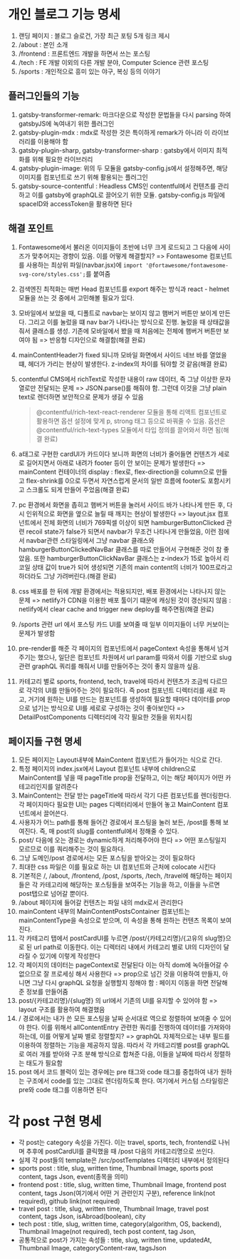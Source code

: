 # 개인 블로그 기능 명세

1. 랜딩 페이지 : 블로그 슬로건, 가장 최근 포팅 5개 링크 제시
2. /about : 본인 소개
3. /frontend : 프론트엔드 개발을 하면서 쓰는 포스팅
4. /tech : FE 개발 이외의 다른 개발 분야, Computer Science 관련 포스팅
5. /sports : 개인적으로 흥미 있는 야구, 복싱 등의 이야기

## 플러그인들의 기능

1. gatsby-transformer-remark: 마크다운으로 작성한 문법들을 다시 parsing 하여 gatsbyJS에 녹여내기 위한 플러그인
2. gatsby-plugin-mdx : mdx로 작성한 것은 특이하게 remark가 아니라 이 라이브러리를 이용해야 함
3. gatsby-plugin-sharp, gatsby-transformer-sharp : gatsby에서 이미지 최적화를 위해 필요한 라이브러리
4. gatsby-plugin-image: 위의 두 모듈을 gatsby-config.js에서 설정해주면, 해당 이미지를 컴포넌트로 쓰기 위해 활용되는 플러그인
5. gatsby-source-contentful : Headless CMS인 contentful에서 컨텐츠를 관리하고 이를 gatsby에 graphQL로 끌어오기 위한 모듈. gatsby-config.js 파일에 spaceID와 accessToken을 활용하면 된다

## 해결 포인트

1. Fontawesome에서 불러온 이미지들이 초반에 너무 크게 로드되고 그 다음에 사이즈가 맞추어지는 경향이 있음. 이를 어떻게 해결할지? =>
   Fontawesome 컴포넌트를 사용하는 최상위 파일(navbar.jsx)에 `import '@fortawesome/fontawesome-svg-core/styles.css';`를 붙여줌

2. 검색엔진 최적화는 매번 Head 컴포넌트를 export 해주는 방식과 react - helmet 모듈을 쓰는 것 중에서 고민해볼 필요가 있다.

3. 모바일에서 보았을 때, 디폴트로 navbar는 보이지 않고 햄버거 버튼만 보이게 만든다. 그리고 이를 눌렀을 떄 nav bar가 나타나는 방식으로 진행. 눌렀을 때 상태값을 줘서 클래스를 생성. 기존에 모바일에서 봤을 때 처음에는 전체에 햄버거 버튼만 보여야 됨 => 반응형 디자인으로 해결함(해결 완료)

4. mainContentHeader가 fixed 되니까 모바일 화면에서 사이드 네브 바를 열었을 떄, 헤더가 가리는 현상이 발생한다. z-index의 차이를 둬야할 것 같음(해결 완료)

5. contentful CMS에서 richText로 작성한 내용이 raw 데이터, 즉 그냥 이상한 문자열로만 전달되는 문제 => JSON.parse()를 해줘야 함. 그런데 이것을 그냥 plain text로 렌더하면 보안적으로 문제가 생길 수 있음

   > @contentful/rich-text-react-renderer 모듈을 통해 리액트 컴포넌트로 활용하면 옵션 설정에 맞게 p, strong 태그 등으로 바꿔줄 수 있음. 옵션은 @contentful/rich-text-types 모듈에서 타입 정의를 끌어와서 하면 됨(해결 완료)

6. a태그로 구현한 cardUI가 카드이다 보니까 화면의 너비가 줄어들면 컨텐츠가 세로로 길어지면서 아래로 내려가 footer 등이 안 보이는 문제가 발생한다 => mainContent 컨테이너의 display : flex로, flex-direction을 column으로 만들고 flex-shrink를 0으로 두면서 자연스럽게 문서의 일반 흐름에 footer도 포함시키고 스크롤도 되게 만들어 주었음(해결 완료)

7. pc 환경에서 화면을 좁히고 햄버거 버튼을 눌러서 사이드 바가 나타나게 만든 후, 다시 인위적으로 화면을 옆으로 늘릴 때 깨지는 현상이 발생한다 => layout.jsx 컴포넌트에서 전체 화면의 너비가 769픽셀 이상이 되면 hamburgerButtonClicked 관련 recoil state가 false가 되면서 navbar가 무조건 나타나게 만들었음, 이런 점에서 navbar관련 스타일링에서 그냥 navbar 클래스와 hamburgerButtonClickedNavBar 클래스를 따로 만들어서 구현해준 것이 참 좋았음. 또한 hamburgerButtonClickNavBar 클래스는 z-index가 15로 높아서 리코일 상태 값이 true가 되어 생성되면 기존의 main content의 너비가 100프로라고 하더라도 그냥 가려버린다.(해결 완료)

8. css 배포를 한 뒤에 개발 환경에서는 적용되지만, 배포 환경에서는 나타나지 않는 문제 => netlify가 CDN을 이용한 배포 툴이기 떄문에 캐싱된 것이 갱신되지 않음 : netlify에서 clear cache and trigger new deploy를 해주면됨(해결 완료)
9. /sports 관련 url 에서 포스팅 카드 UI를 보여줄 때 일부 이미지들이 너무 커보이는 문제가 발생함
10. pre-render를 해준 각 페이지의 컴포넌트에서 pageContext 속성을 통해서 넘겨주기는 했으나, 일단은 컴포넌트 차원에서 url param를 따와서 이를 기반으로 slug 관련 graphQL 쿼리를 해줘서 UI를 만들어주는 것이 좋지 않을까 싶음.
11. 카테고리 별로 sports, frontend, tech, travel에 따라서 컨텐츠가 조금씩 다르므로 각각의 UI를 만들어주는 것이 필요하다. 즉 post 컴포넌트 디렉터리를 새로 파고, 거기에 원하는 UI를 만드는 컴포넌트를 생성하여 필요할 때마다 데이터를 prop으로 넘기는 방식으로 UI를 세로로 구성하는 것이 좋아보인다 => DetailPostComponents 디렉터리에 각각 필요한 것들을 위치시킴

## 페이지들 구현 명세

1. 모든 페이지는 Layout내부에 MainContent 컴포넌트가 들어가는 식으로 간다.
2. 특정 페이지의 index.jsx에서 Layout 컴포넌트 내부에 children으로 MainContent를 넣을 때 pageTitle prop을 전달하고, 이는 해당 페이지가 어떤 카테고리인지를 알려준다
3. MainContent는 전달 받는 pageTitle에 따라서 각기 다른 컴포넌트를 렌더링한다. 각 페이지마다 필요한 UI는 pages 디렉터리에서 만들어 놓고 MainContent 컴포넌트에서 끌어쓴다.
4. 사용자가 어느 path를 통해 들어간 경로에서 포스팅을 눌러 보든, /post를 통해 보여진다. 즉, 매 post의 slug를 contentful에서 정해줄 수 있다.
5. post/ 다음에 오는 경로는 dynamic하게 처리해주어야 한다 => 어떤 포스팅일지 모르므로 이를 쿼리해주는 것이 필요하다.
6. 그냥 도메인/post 경로에서는 모든 포스팅을 받아오는 것이 필요하다
7. 최대한 css 파일은 이를 필요로 하는 UI 컴포넌트와 근처에 colocate 시킨다
8. 기본적은 /, /about, /frontend, /post, /sports, /tech, /travel에 해당하는 페이지들은 각 카테고리에 해당하는 포스팅들을 보여주는 기능을 하고, 이들을 누르면 post탭으로 넘어갈 뿐이다.
9. /about 페이지에 들어갈 컨텐츠는 파일 내의 mdx로서 관리한다
10. mainContent 내부의 MainContentPostsContainer 컴포넌트는 mainContentType을 속성으로 받으며, 이 속성을 통해 원하는 컨텐츠 목록이 보여진다.
11. 각 카테고리 탭에서 postCardUI를 누르면 /post/{카테고리명}/{고유의 slug명}으로 된 url path로 이동한다. 이는 디렉터리 내에서 카테고리 별로 UI의 디자인이 달라질 수 있기에 이렇게 작성한다
12. 각 페이지의 데이터는 pageContext로 전달된다 이는 아직 dom에 녹아들어갈 수 없으므로 잘 프로세싱 해서 사용한다 => prop으로 넘긴 것을 이용하여 만들지, 아니면 그냥 다시 graphQL 요청을 실행할지 정해야 함 : 페이지 이동을 하면 전달해준 정보를 만들어줌
13. post/{카테고리명}/{slug명} 의 url에서 기존의 UI를 유지할 수 있어야 함 => layout 구조를 활용하여 해결했음
14. / 경로에서는 내가 쓴 모든 포스팅을 날짜 순서대로 역으로 정렬하여 보여줄 수 있어야 한다. 이를 위해서 allContentEntry 관련한 쿼리를 진행하여 데이터를 가져와야 하는데, 이를 어떻게 날짜 별로 정렬할지? => graphQL 자체적으로는 내부 필드를 이용하여 정렬하는 기능을 제공하지 않음. 따라서 각 카테고리별 post를 graphQL로 여러 개를 받아와 구조 분해 방식으로 합쳐준 다음, 이들을 날짜에 따라서 정렬하는 태도가 필요함
15. post 에서 코드 블럭이 있는 경우에는 pre 태그와 code 태그를 중첩하여 내가 원하는 구조에서 code를 있는 그대로 렌더링하도록 한다. 여기에서 커스텀 스타일링은 pre와 code 태그를 이용하면 된다

# 각 post 구현 명세

- 각 post는 category 속성을 가진다. 이는 travel, sports, tech, frontend로 나뉘며 추후에 postCardUI를 클릭했을 때 /post 다음의 카테고리명으로 쓰인다.
- 실제 각 post들의 template은 /src/postTemplates 디렉터리 내부에서 정의된다
- sports post : title, slug, written time, Thumbnail Image, sports post content, tags Json, event(종목을 의미)
- frontend post : title, slug, written time, Thumbnail Image, frontend post content, tags Json(여기에서 어떤 거 관련인지 구분), reference link(not required), github link(not required)
- travel post : title, slug, written time, Thumbnail Image, travel post content, tags Json, isAbroad(boolean), city
- tech post : title, slug, written time, category(algorithm, OS, backend), Thumbnail Image(not required), tech post content, tag Json,
- 공통적으로 post가 가지는 속성들 : title, slug, written time, updatedAt, Thumbnail Image, categoryContent-raw, tagsJson
